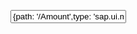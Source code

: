 <Input
  value="{
    path: '/Amount',
    type: 'sap.ui.model.type.Integer',
    constraints: { minimum: 1, maximum: 999999 }
  }"
  required="true"
/>
